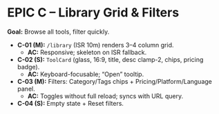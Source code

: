 # EPIC C – Library Grid & Filters
**Goal:** Browse all tools, filter quickly.
- **C-01 (M):** `/library` (ISR 10m) renders 3–4 column grid.
  - **AC:** Responsive; skeleton on ISR fallback.
- **C-02 (S):** `ToolCard` (glass, 16:9, title, desc clamp-2, chips, pricing badge).
  - **AC:** Keyboard-focusable; “Open” tooltip.
- **C-03 (M):** Filters: Category/Tags chips + Pricing/Platform/Language panel.
  - **AC:** Toggles without full reload; syncs with URL query.
- **C-04 (S):** Empty state + Reset filters.
